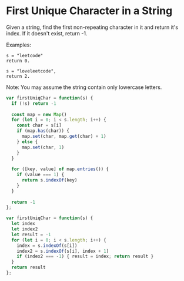# First Unique Character in a String

Given a string, find the first non-repeating character in it and return it's index. If it doesn't exist, return -1.

Examples:

    s = "leetcode"
    return 0.

    s = "loveleetcode",
    return 2.

Note: You may assume the string contain only lowercase letters.


```JavaScript
var firstUniqChar = function(s) {
  if (!s) return -1
  
  const map = new Map()
  for (let i = 0; i < s.length; i++) {
    const char = s[i]
    if (map.has(char)) {
      map.set(char, map.get(char) + 1)
    } else {
      map.set(char, 1)
    }
  }
  
  for ([key, value] of map.entries()) {
    if (value === 1) {
      return s.indexOf(key)
    }
  }
  
  return -1
};

var firstUniqChar = function(s) {
  let index
  let index2
  let result = -1
  for (let i = 0; i < s.length; i++) {
    index = s.indexOf(s[i])
    index2 = s.indexOf(s[i], index + 1)
    if (index2 === -1) { result = index; return result }
  }
  return result
};
```